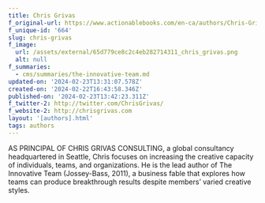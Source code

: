 ```yaml
---
title: Chris Grivas
f_original-url: https://www.actionablebooks.com/en-ca/authors/Chris-Grivas/
f_unique-id: '664'
slug: chris-grivas
f_image:
  url: /assets/external/65d779ce8c2c4eb282714311_chris_grivas.png
  alt: null
f_summaries:
  - cms/summaries/the-innovative-team.md
updated-on: '2024-02-23T13:31:07.578Z'
created-on: '2024-02-22T16:43:58.346Z'
published-on: '2024-02-23T13:42:23.311Z'
f_twitter-2: http://twitter.com/ChrisGrivas/
f_website-2: http://chrisgrivas.com
layout: '[authors].html'
tags: authors
---
```


AS PRINCIPAL OF CHRIS GRIVAS CONSULTING, a global consultancy headquartered in Seattle, Chris focuses on increasing the creative capacity of individuals, teams, and organizations. He is the lead author of The Innovative Team (Jossey-Bass, 2011), a business fable that explores how teams can produce breakthrough results despite members’ varied creative styles.
